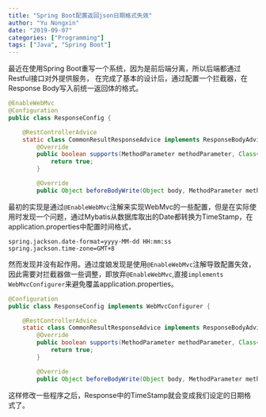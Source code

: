 ```yaml
---
title: "Spring Boot配置返回json日期格式失效"
author: "Yu Nongxin"
date: "2019-09-07"
categories: ["Programming"]
tags: ["Java", "Spring Boot"]
---
```


最近在使用Spring Boot重写一个系统，因为是前后端分离，所以后端都通过Restful接口对外提供服务，
在完成了基本的设计后，通过配置一个拦截器，在Response Body写入前统一返回体的格式。
```java
@EnableWebMvc
@Configuration
public class ResponseConfig {

    @RestControllerAdvice
    static class CommonResultResponseAdvice implements ResponseBodyAdvice<Object> {
        @Override
        public boolean supports(MethodParameter methodParameter, Class<? extends HttpMessageConverter<?>> aClass) {
            return true;
        }

        @Override
        public Object beforeBodyWrite(Object body, MethodParameter methodParameter, MediaType mediaType, Class<? extends HttpMessageConverter<?>> aClass, ServerHttpRequest serverHttpRequest, ServerHttpResponse serverHttpResponse) { ... }
```
最初的实现是通过```@EnableWebMvc```注解来实现WebMvc的一些配置，但是在实际使用时发现一个问题，通过Mybatis从数据库取出的Date都转换为TimeStamp，在application.properties中配置时间格式，
```
spring.jackson.date-format=yyyy-MM-dd HH:mm:ss
spring.jackson.time-zone=GMT+8
```
然而发现并没有起作用。通过度娘发现是使用```@EnableWebMvc```注解导致配置失效，因此需要对拦截器做一些调整，即放弃```@EnableWebMvc```,直接```implements WebMvcConfigurer```来避免覆盖application.properties。
```java
@Configuration
public class ResponseConfig implements WebMvcConfigurer {

    @RestControllerAdvice
    static class CommonResultResponseAdvice implements ResponseBodyAdvice<Object> {
        @Override
        public boolean supports(MethodParameter methodParameter, Class<? extends HttpMessageConverter<?>> aClass) {
            return true;
        }

        @Override
        public Object beforeBodyWrite(Object body, MethodParameter methodParameter, MediaType mediaType, Class<? extends HttpMessageConverter<?>> aClass, ServerHttpRequest serverHttpRequest, ServerHttpResponse serverHttpResponse) { ... }
```
这样修改一些程序之后，Response中的TimeStamp就会变成我们设定的日期格式了。
